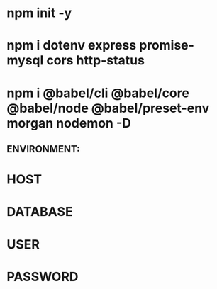 # npm init -y
# npm i dotenv express promise-mysql cors http-status
# npm i @babel/cli @babel/core @babel/node @babel/preset-env morgan nodemon -D

## ENVIRONMENT:
# HOST
# DATABASE
# USER
# PASSWORD